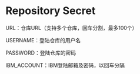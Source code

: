 # Repository Secret

URL：仓库URL（支持多个仓库，回车分割，最多100个）

USERNAME：登陆仓库的用户名

PASSWORD：登陆仓库的密码

IBM_ACCOUNT：IBM登陆邮箱及密码，以回车分隔